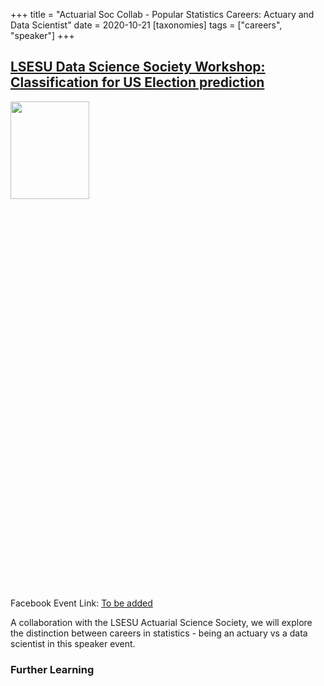 +++
title = "Actuarial Soc Collab - Popular Statistics Careers: Actuary and Data Scientist"
date = 2020-10-21
[taxonomies]
tags = ["careers", "speaker"]
+++

## [LSESU Data Science Society Workshop: Classification for US Election prediction](#)

<img src = "/2020/actuarial-cola.jpg" height=20% width=50%> 

Facebook Event Link: [To be added](#)

A collaboration with the LSESU Actuarial Science Society, we will explore the distinction between careers in statistics - being an actuary vs a data scientist in this speaker event. 


### Further Learning
